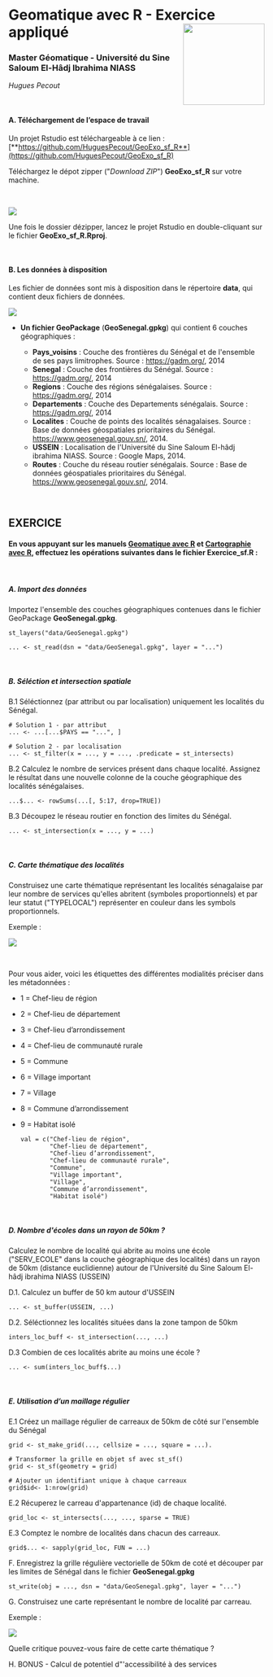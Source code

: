 # Geomatique avec R - Exercice appliqué <img src="img/logo.png" align="right" width="160"/>

### Master Géomatique - Université du Sine Saloum El-Hâdj Ibrahima NIASS

*Hugues Pecout*

</br>

#### **A. Téléchargement de l’espace de travail**

Un projet Rstudio est téléchargeable à ce lien : [**https://github.com/HuguesPecout/GeoExo_sf_R**](https://github.com/HuguesPecout/GeoExo_sf_R)

Téléchargez le dépot zipper ("*Download ZIP*") **GeoExo_sf_R** sur votre machine.   

</br>

![](img/download.png)

Une fois le dossier dézipper, lancez le projet Rstudio en double-cliquant sur le fichier **GeoExo_sf_R.Rproj**.

</br>

#### **B. Les données à disposition**


Les fichier de données sont mis à disposition dans le répertoire **data**, qui contient deux fichiers de données.

![](img/data.png)


- **Un fichier GeoPackage** (**GeoSenegal.gpkg**) qui contient 6 couches géographiques :

    - **Pays_voisins** : Couche des frontières du Sénégal et de l'ensemble de ses pays limitrophes. Source : https://gadm.org/, 2014   
    - **Senegal** : Couche des frontières du Sénégal. Source : https://gadm.org/, 2014   
    - **Regions** : Couche des régions sénégalaises. Source : https://gadm.org/, 2014   
    - **Departements** : Couche des Departements sénégalais. Source : https://gadm.org/, 2014   
    - **Localites** : Couche de points des localités sénagalaises. Source : Base de données géospatiales prioritaires du Sénégal. https://www.geosenegal.gouv.sn/, 2014. 
    - **USSEIN** : Localisation de l'Université du Sine Saloum El-hâdj ibrahima NIASS. Source : Google Maps, 2014. 
    - **Routes** : Couche du réseau routier sénégalais. Source : Base de données géospatiales prioritaires du Sénégal. https://www.geosenegal.gouv.sn/, 2014. 

</br>


## **EXERCICE**

#### **En vous appuyant sur les manuels [Geomatique avec R](https://rcarto.github.io/geomatique_avec_r/) et [Cartographie avec R](https://rcarto.github.io/cartographie_avec_r/), effectuez les opérations suivantes dans le fichier Exercice_sf.R :**

</br>

##### A. Import des données

Importez l'ensemble des couches géographiques contenues dans le fichier GeoPackage **GeoSenegal.gpkg**.

    st_layers("data/GeoSenegal.gpkg")

    ... <- st_read(dsn = "data/GeoSenegal.gpkg", layer = "...")

</br>

##### B. Séléction et intersection spatiale


B.1 Séléctionnez (par attribut ou par localisation) uniquement les localités du Sénégal.

    # Solution 1 - par attribut
    ... <- ...[...$PAYS == "...", ]
    
    # Solution 2 - par localisation
    ... <- st_filter(x = ..., y = ..., .predicate = st_intersects)

B.2 Calculez le nombre de services présent dans chaque localité. Assignez le résultat dans une nouvelle colonne de la couche géographique des localités sénégalaises.

    ...$... <- rowSums(...[, 5:17, drop=TRUE])
    

B.3 Découpez le réseau routier en fonction des limites du Sénégal.

    ... <- st_intersection(x = ..., y = ...)


</br>


##### C. Carte thématique des localités

Construisez une carte thématique représentant les localités sénagalaise par leur nombre de services qu'elles abritent (symboles proportionnels) et par leur statut ("TYPELOCAL") représenter en couleur dans les symbols proportionnels. 

Exemple :

![](img/carte_1.png)

</br>
    
Pour vous aider, voici les étiquettes des différentes modialités préciser dans les métadonnées :  

- 1 = Chef-lieu de région    
- 2 = Chef-lieu de département   
- 3 = Chef-lieu d’arrondissement   
- 4 = Chef-lieu de communauté rurale   
- 5 = Commune   
- 6 = Village important   
- 7 = Village  
- 8 = Commune d’arrondissement   
- 9 = Habitat isolé   


      val = c("Chef-lieu de région", 
              "Chef-lieu de département", 
              "Chef-lieu d’arrondissement",
              "Chef-lieu de communauté rurale", 
              "Commune", 
              "Village important", 
              "Village",
              "Commune d’arrondissement", 
              "Habitat isolé")



</br>


##### D. Nombre d'écoles dans un rayon de 50km ?

Calculez le nombre de localité qui abrite au moins une école ("SERV_ECOLE" dans la couche géographique des localités) dans un rayon de 50km (distance euclidienne) autour de l'Université du Sine Saloum El-hâdj ibrahima NIASS (USSEIN)

D.1. Calculez un buffer de 50 km autour d'USSEIN

    ... <- st_buffer(USSEIN, ...)

D.2. Séléctionnez les localités situées dans la zone tampon de 50km

    inters_loc_buff <- st_intersection(..., ...)
    
    
D.3 Combien de ces localités abrite au moins une école ?    
    
    ... <- sum(inters_loc_buff$...)
    

</br>


##### E. Utilisation d’un maillage régulier

E.1 Créez un maillage régulier de carreaux de 50km de côté sur l'ensemble du Sénégal

    grid <- st_make_grid(..., cellsize = ..., square = ...).
    
    # Transformer la grille en objet sf avec st_sf()
    grid <- st_sf(geometry = grid)
    
    # Ajouter un identifiant unique à chaque carreaux
    grid$id<- 1:nrow(grid)


E.2 Récuperez le carreau d'appartenance (id) de chaque localité.

    grid_loc <- st_intersects(..., ..., sparse = TRUE)
    

E.3 Comptez le nombre de localités dans chacun des carreaux.

    grid$... <- sapply(grid_loc, FUN = ...)


F. Enregistrez la grille régulière vectorielle de 50km de coté et découper par les limites de Sénégal dans le fichier **GeoSenegal.gpkg**

    st_write(obj = ..., dsn = "data/GeoSenegal.gpkg", layer = "...")


G. Construisez une carte représentant le nombre de localité par carreau.

Exemple : 

![](img/carte_2.png)

Quelle critique pouvez-vous faire de cette carte thématique ?

H. BONUS - Calcul de potentiel d"'accessibilité à des services



